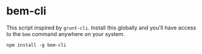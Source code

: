 # bem-cli

This script inspired by `grunt-cli`. Install this globally and you'll have access to the `bem` command anywhere on your system.

```shell
npm install -g bem-cli
```
